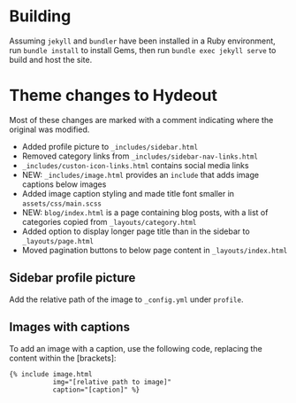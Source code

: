 # Building
Assuming `jekyll` and `bundler` have been installed in a Ruby environment, run `bundle install` to install Gems, then run `bundle exec jekyll serve` to build and host the site.

# Theme changes to Hydeout
Most of these changes are marked with a comment indicating where the original was modified.
* Added profile picture to `_includes/sidebar.html`
* Removed category links from `_includes/sidebar-nav-links.html`
* `_includes/custon-icon-links.html` contains social media links
* NEW: `_includes/image.html` provides an `include` that adds image captions below images
* Added image caption styling and made title font smaller in `assets/css/main.scss`
* NEW: `blog/index.html` is a page containing blog posts, with a list of categories copied from `_layouts/category.html`
* Added option to display longer page title than in the sidebar to `_layouts/page.html`
* Moved pagination buttons to below page content in `_layouts/index.html`

## Sidebar profile picture
Add the relative path of the image to `_config.yml` under `profile`.

## Images with captions
To add an image with a caption, use the following code, replacing the content within the [brackets]:

```liquid
{% include image.html
           img="[relative path to image]"
           caption="[caption]" %}
```